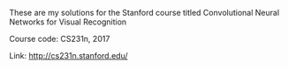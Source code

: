 These are my solutions for the Stanford course titled Convolutional Neural Networks for Visual Recognition

Course code: CS231n, 2017

Link: http://cs231n.stanford.edu/